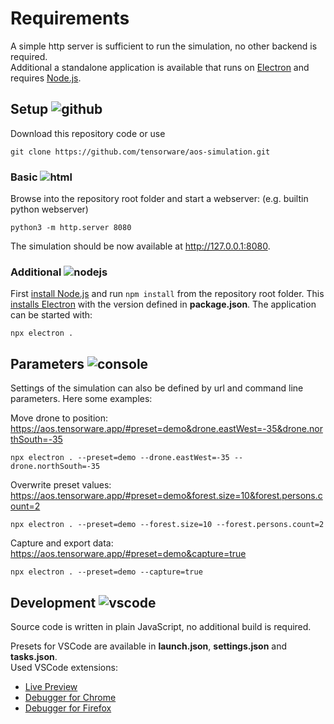 # Requirements

A simple http server is sufficient to run the simulation, no other backend is required.  
Additional a standalone application is available that runs on [Electron](https://www.electronjs.org) and requires [Node.js](https://nodejs.org).

## Setup ![github](https://img.shields.io/badge/github-black?logo=github&logoColor=white)

Download this repository code or use

```
git clone https://github.com/tensorware/aos-simulation.git
```

### Basic ![html](https://img.shields.io/badge/html-black?logo=html5&logoColor=white)

Browse into the repository root folder and start a webserver: (e.g. builtin python webserver)

```
python3 -m http.server 8080
```

The simulation should be now available at http://127.0.0.1:8080.

### Additional ![nodejs](https://img.shields.io/badge/nodejs-black?logo=nodedotjs&logoColor=white)

First [install Node.js](https://nodejs.org/en/download) and run `npm install` from the repository root folder. This [installs Electron](https://www.electronjs.org/docs/latest/tutorial/installation) with the version defined in **package.json**.
The application can be started with:

```
npx electron .
```

## Parameters ![console](https://img.shields.io/badge/console-black?logo=gnu-bash&logoColor=white)

Settings of the simulation can also be defined by url and command line parameters. Here some examples:

Move drone to position:
https://aos.tensorware.app/#preset=demo&drone.eastWest=-35&drone.northSouth=-35

```
npx electron . --preset=demo --drone.eastWest=-35 --drone.northSouth=-35
```

Overwrite preset values:
https://aos.tensorware.app/#preset=demo&forest.size=10&forest.persons.count=2

```
npx electron . --preset=demo --forest.size=10 --forest.persons.count=2
```

Capture and export data:
https://aos.tensorware.app/#preset=demo&capture=true

```
npx electron . --preset=demo --capture=true
```

## Development ![vscode](https://img.shields.io/badge/made%20with-VSCode-blue)

Source code is written in plain JavaScript, no additional build is required.

Presets for VSCode are available in **launch.json**, **settings.json** and **tasks.json**.  
Used VSCode extensions:

- [Live Preview](https://marketplace.visualstudio.com/items?itemName=ms-vscode.live-server)
- [Debugger for Chrome](https://marketplace.visualstudio.com/items?itemName=msjsdiag.debugger-for-chrome)
- [Debugger for Firefox](https://marketplace.visualstudio.com/items?itemName=firefox-devtools.vscode-firefox-debug)
